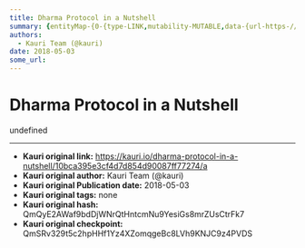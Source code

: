 ```yaml
---
title: Dharma Protocol in a Nutshell
summary: {entityMap-{0-{type-LINK,mutability-MUTABLE,data-{url-https-//blog.dharma.io/dharma-an-open-protocol-for-generic-tokenized-debt-agreements-9a4e6a4e6fc0,data-href-https-//blog.dharma.io/dharma-an-open-protocol-for-generic-tokenized-debt-agreements-9a4e6a4e6fc0,target-_blank},1-{type-LINK,mutability-MUTABLE,data-{url-https-//whitepaper.dharma.io/,data-href-https-//whitepaper.dharma.io,rel-noopener,target-_blank},2-{type-LINK,mutability-MUTABLE,data-{url-https-//blog.coinbase.com/a-beginners-guide-
authors:
  - Kauri Team (@kauri)
date: 2018-05-03
some_url: 
---
```


# Dharma Protocol in a Nutshell


undefined


---

- **Kauri original link:** https://kauri.io/dharma-protocol-in-a-nutshell/10bca395e3cf4d7d854d90087ff77274/a
- **Kauri original author:** Kauri Team (@kauri)
- **Kauri original Publication date:** 2018-05-03
- **Kauri original tags:** none
- **Kauri original hash:** QmQyE2AWaf9bdDjWNrQtHntcmNu9YesiGs8mrZUsCtrFk7
- **Kauri original checkpoint:** QmSRv329t5c2hpHHf1Yz4XZomqgeBc8LVh9KNJC9z4PVDS



